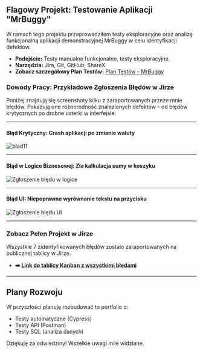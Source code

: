## Flagowy Projekt: Testowanie Aplikacji "MrBuggy"

W ramach tego projektu przeprowadziłem testy eksploracyjne oraz analizę funkcjonalną aplikacji demonstracyjnej MrBuggy w celu identyfikacji defektów.

* **Podejście:** Testy manualne funkcjonalne, testy eksploracyjne.
* **Narzędzia:** Jira, Git, GitHub, ShareX.
* **Zobacz szczegółowy Plan Testów:** [Plan Testów - MrBuggy](https://github.com/Kamil-Szyszkowski/testy-manualne-portfolio/blob/main/TestyManualne/academybugs/Plan-Testów.md)

### Dowody Pracy: Przykładowe Zgłoszenia Błędów w Jirze

Poniżej znajdują się screenshoty kilku z zaraportowanych przeze mnie błędów. Pokazują one różnorodność znalezionych defektów – od błędów krytycznych po drobne usterki w interfejsie.

---
#### Błąd Krytyczny: Crash aplikacji po zmianie waluty
![blad11](https://github.com/user-attachments/assets/149f80fd-7aaf-4c7b-ba27-40b9626539a6)



---
#### Błąd w Logice Biznesowej: Zła kalkulacja sumy w koszyku
![Zgłoszenie błędu w logice](documentation/bug-reports/bug-logic.png)

---
#### Błąd UI: Niepoprawne wyrównanie tekstu na przycisku
![Zgłoszenie błędu UI](documentation/bug-reports/bug-ui-text.png)

---

### Zobacz Pełen Projekt w Jirze

Wszystkie 7 zidentyfikowanych błędów zostało zaraportowanych na publicznej tablicy w Jirze.

* **➡️ [Link do tablicy Kanban z wszystkimi błędami](TUTAJ_WKLEJ_SWÓJ_LINK_DO_JIRY)**

---

## Plany Rozwoju

W przyszłości planuję rozbudować to portfolio o:
* Testy automatyczne (Cypress)
* Testy API (Postman)
* Testy SQL (analiza danych)

Dziękuję za odwiedziny! Wszelkie uwagi mile widziane.
